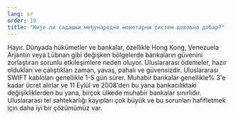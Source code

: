 ```yaml
---
lang: sr
order: 19
title: "Није ли садашњи међународни монетарни систем довољно добар?"
---
```


Hayır. Dünyada hükümetler ve bankalar, özellikle Hong Kong, Venezuela Arjantin veya Lübnan gibi değişken bölgelerde bankaların güvenini zorlaştıran sorunlu etkileşimlere neden oluyor. Uluslararası ödemeler, hazır oldukları ve çalıştıkları zaman, yavaş, pahalı ve güvensizdir. Uluslararası SWIFT kabloları genellikle 1-5 gün sürer. Muhabir bankalar genellikle% 3'e kadar ücret alırlar ve 11 Eylül ve 2008'den bu yana bankacılıktaki değişikliklerden bu yana, birçok ülkede muhabir bankalar sınırlıdır. Uluslararası tel sahtekarlığı kayıpları çok büyük ve bu sorunları hafifletmek için daha iyi bir çözümümüz var.
